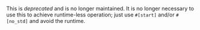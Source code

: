 This is *deprecated* and is no longer maintained. It is no longer necessary to use this to achieve
runtime-less operation; just use `#[start]` and/or `#[no_std]` and avoid the runtime.

